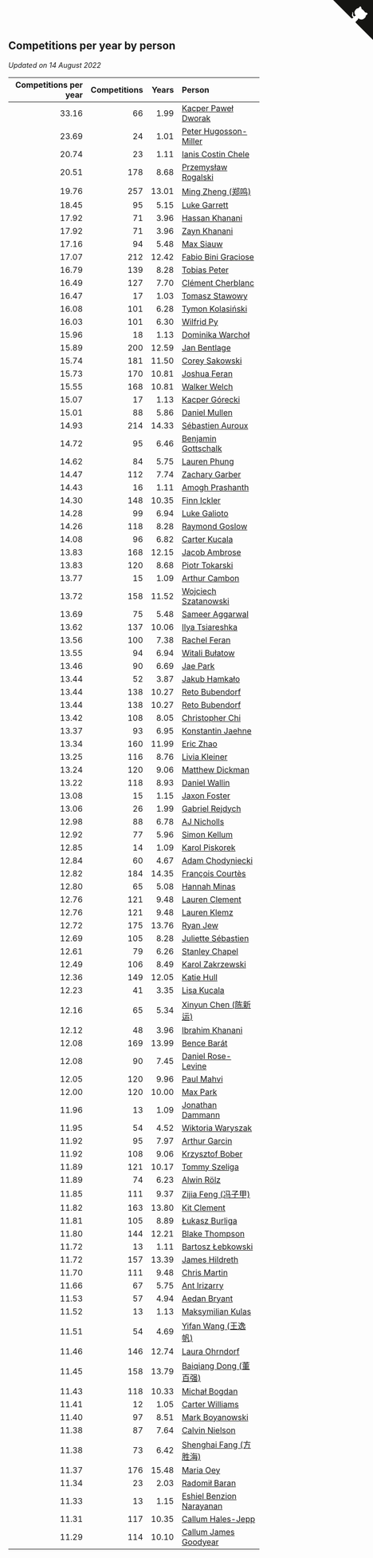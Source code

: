 ## Competitions per year by person

*Updated on 14 August 2022*

| Competitions per year | Competitions | Years | Person |
| ---: | ---: | ---: | :--- |
| 33.16 | 66 | 1.99 | [Kacper Paweł Dworak](https://www.worldcubeassociation.org/persons/2020DWOR01) |
| 23.69 | 24 | 1.01 | [Peter Hugosson-Miller](https://www.worldcubeassociation.org/persons/2021HUGO01) |
| 20.74 | 23 | 1.11 | [Ianis Costin Chele](https://www.worldcubeassociation.org/persons/2021CHEL01) |
| 20.51 | 178 | 8.68 | [Przemysław Rogalski](https://www.worldcubeassociation.org/persons/2013ROGA02) |
| 19.76 | 257 | 13.01 | [Ming Zheng (郑鸣)](https://www.worldcubeassociation.org/persons/2009ZHEN11) |
| 18.45 | 95 | 5.15 | [Luke Garrett](https://www.worldcubeassociation.org/persons/2017GARR05) |
| 17.92 | 71 | 3.96 | [Hassan Khanani](https://www.worldcubeassociation.org/persons/2018KHAN26) |
| 17.92 | 71 | 3.96 | [Zayn Khanani](https://www.worldcubeassociation.org/persons/2018KHAN28) |
| 17.16 | 94 | 5.48 | [Max Siauw](https://www.worldcubeassociation.org/persons/2017SIAU02) |
| 17.07 | 212 | 12.42 | [Fabio Bini Graciose](https://www.worldcubeassociation.org/persons/2010GRAC02) |
| 16.79 | 139 | 8.28 | [Tobias Peter](https://www.worldcubeassociation.org/persons/2014PETE03) |
| 16.49 | 127 | 7.70 | [Clément Cherblanc](https://www.worldcubeassociation.org/persons/2014CHER05) |
| 16.47 | 17 | 1.03 | [Tomasz Stawowy](https://www.worldcubeassociation.org/persons/2021STAW01) |
| 16.08 | 101 | 6.28 | [Tymon Kolasiński](https://www.worldcubeassociation.org/persons/2016KOLA02) |
| 16.03 | 101 | 6.30 | [Wilfrid Py](https://www.worldcubeassociation.org/persons/2016PYWI01) |
| 15.96 | 18 | 1.13 | [Dominika Warchoł](https://www.worldcubeassociation.org/persons/2021WARC01) |
| 15.89 | 200 | 12.59 | [Jan Bentlage](https://www.worldcubeassociation.org/persons/2010BENT01) |
| 15.74 | 181 | 11.50 | [Corey Sakowski](https://www.worldcubeassociation.org/persons/2011SAKO01) |
| 15.73 | 170 | 10.81 | [Joshua Feran](https://www.worldcubeassociation.org/persons/2011FERA01) |
| 15.55 | 168 | 10.81 | [Walker Welch](https://www.worldcubeassociation.org/persons/2011WELC01) |
| 15.07 | 17 | 1.13 | [Kacper Górecki](https://www.worldcubeassociation.org/persons/2021GORE01) |
| 15.01 | 88 | 5.86 | [Daniel Mullen](https://www.worldcubeassociation.org/persons/2016MULL04) |
| 14.93 | 214 | 14.33 | [Sébastien Auroux](https://www.worldcubeassociation.org/persons/2008AURO01) |
| 14.72 | 95 | 6.46 | [Benjamin Gottschalk](https://www.worldcubeassociation.org/persons/2016GOTT01) |
| 14.62 | 84 | 5.75 | [Lauren Phung](https://www.worldcubeassociation.org/persons/2016PHUN02) |
| 14.47 | 112 | 7.74 | [Zachary Garber](https://www.worldcubeassociation.org/persons/2014GARB01) |
| 14.43 | 16 | 1.11 | [Amogh Prashanth](https://www.worldcubeassociation.org/persons/2021PRAS01) |
| 14.30 | 148 | 10.35 | [Finn Ickler](https://www.worldcubeassociation.org/persons/2012ICKL01) |
| 14.28 | 99 | 6.94 | [Luke Galioto](https://www.worldcubeassociation.org/persons/2015GALI02) |
| 14.26 | 118 | 8.28 | [Raymond Goslow](https://www.worldcubeassociation.org/persons/2014GOSL01) |
| 14.08 | 96 | 6.82 | [Carter Kucala](https://www.worldcubeassociation.org/persons/2015KUCA01) |
| 13.83 | 168 | 12.15 | [Jacob Ambrose](https://www.worldcubeassociation.org/persons/2010AMBR01) |
| 13.83 | 120 | 8.68 | [Piotr Tokarski](https://www.worldcubeassociation.org/persons/2013TOKA01) |
| 13.77 | 15 | 1.09 | [Arthur Cambon](https://www.worldcubeassociation.org/persons/2021CAMB01) |
| 13.72 | 158 | 11.52 | [Wojciech Szatanowski](https://www.worldcubeassociation.org/persons/2011SZAT01) |
| 13.69 | 75 | 5.48 | [Sameer Aggarwal](https://www.worldcubeassociation.org/persons/2017AGGA01) |
| 13.62 | 137 | 10.06 | [Ilya Tsiareshka](https://www.worldcubeassociation.org/persons/2012TERE01) |
| 13.56 | 100 | 7.38 | [Rachel Feran](https://www.worldcubeassociation.org/persons/2015FERA01) |
| 13.55 | 94 | 6.94 | [Witali Bułatow](https://www.worldcubeassociation.org/persons/2015BUAT01) |
| 13.46 | 90 | 6.69 | [Jae Park](https://www.worldcubeassociation.org/persons/2015PARK24) |
| 13.44 | 52 | 3.87 | [Jakub Hamkało](https://www.worldcubeassociation.org/persons/2018HAMK01) |
| 13.44 | 138 | 10.27 | [Reto Bubendorf](https://www.worldcubeassociation.org/persons/2012BUBE01) |
| 13.44 | 138 | 10.27 | [Reto Bubendorf](https://www.worldcubeassociation.org/persons/2012BUBE01) |
| 13.42 | 108 | 8.05 | [Christopher Chi](https://www.worldcubeassociation.org/persons/2014CHIC01) |
| 13.37 | 93 | 6.95 | [Konstantin Jaehne](https://www.worldcubeassociation.org/persons/2015JAEH01) |
| 13.34 | 160 | 11.99 | [Eric Zhao](https://www.worldcubeassociation.org/persons/2010ZHAO19) |
| 13.25 | 116 | 8.76 | [Livia Kleiner](https://www.worldcubeassociation.org/persons/2013KLEI03) |
| 13.24 | 120 | 9.06 | [Matthew Dickman](https://www.worldcubeassociation.org/persons/2013DICK01) |
| 13.22 | 118 | 8.93 | [Daniel Wallin](https://www.worldcubeassociation.org/persons/2013WALL03) |
| 13.08 | 15 | 1.15 | [Jaxon Foster](https://www.worldcubeassociation.org/persons/2021FOST01) |
| 13.06 | 26 | 1.99 | [Gabriel Rejdych](https://www.worldcubeassociation.org/persons/2020REJD01) |
| 12.98 | 88 | 6.78 | [AJ Nicholls](https://www.worldcubeassociation.org/persons/2015NICH04) |
| 12.92 | 77 | 5.96 | [Simon Kellum](https://www.worldcubeassociation.org/persons/2016KELL12) |
| 12.85 | 14 | 1.09 | [Karol Piskorek](https://www.worldcubeassociation.org/persons/2021PISK01) |
| 12.84 | 60 | 4.67 | [Adam Chodyniecki](https://www.worldcubeassociation.org/persons/2017CHOD02) |
| 12.82 | 184 | 14.35 | [François Courtès](https://www.worldcubeassociation.org/persons/2008COUR01) |
| 12.80 | 65 | 5.08 | [Hannah Minas](https://www.worldcubeassociation.org/persons/2017MINA04) |
| 12.76 | 121 | 9.48 | [Lauren Clement](https://www.worldcubeassociation.org/persons/2013KLEM01) |
| 12.76 | 121 | 9.48 | [Lauren Klemz](https://www.worldcubeassociation.org/persons/2013KLEM01) |
| 12.72 | 175 | 13.76 | [Ryan Jew](https://www.worldcubeassociation.org/persons/2008JEWR01) |
| 12.69 | 105 | 8.28 | [Juliette Sébastien](https://www.worldcubeassociation.org/persons/2014SEBA01) |
| 12.61 | 79 | 6.26 | [Stanley Chapel](https://www.worldcubeassociation.org/persons/2016CHAP04) |
| 12.49 | 106 | 8.49 | [Karol Zakrzewski](https://www.worldcubeassociation.org/persons/2014ZAKR01) |
| 12.36 | 149 | 12.05 | [Katie Hull](https://www.worldcubeassociation.org/persons/2010HULL01) |
| 12.23 | 41 | 3.35 | [Lisa Kucala](https://www.worldcubeassociation.org/persons/2019KUCA01) |
| 12.16 | 65 | 5.34 | [Xinyun Chen (陈新运)](https://www.worldcubeassociation.org/persons/2017CHEN36) |
| 12.12 | 48 | 3.96 | [Ibrahim Khanani](https://www.worldcubeassociation.org/persons/2018KHAN27) |
| 12.08 | 169 | 13.99 | [Bence Barát](https://www.worldcubeassociation.org/persons/2008BARA01) |
| 12.08 | 90 | 7.45 | [Daniel Rose-Levine](https://www.worldcubeassociation.org/persons/2015ROSE01) |
| 12.05 | 120 | 9.96 | [Paul Mahvi](https://www.worldcubeassociation.org/persons/2012MAHV01) |
| 12.00 | 120 | 10.00 | [Max Park](https://www.worldcubeassociation.org/persons/2012PARK03) |
| 11.96 | 13 | 1.09 | [Jonathan Dammann](https://www.worldcubeassociation.org/persons/2021DAMM01) |
| 11.95 | 54 | 4.52 | [Wiktoria Waryszak](https://www.worldcubeassociation.org/persons/2018WARY01) |
| 11.92 | 95 | 7.97 | [Arthur Garcin](https://www.worldcubeassociation.org/persons/2014GARC27) |
| 11.92 | 108 | 9.06 | [Krzysztof Bober](https://www.worldcubeassociation.org/persons/2013BOBE01) |
| 11.89 | 121 | 10.17 | [Tommy Szeliga](https://www.worldcubeassociation.org/persons/2012SZEL01) |
| 11.89 | 74 | 6.23 | [Alwin Rölz](https://www.worldcubeassociation.org/persons/2016ROLZ01) |
| 11.85 | 111 | 9.37 | [Zijia Feng (冯子甲)](https://www.worldcubeassociation.org/persons/2013FENG02) |
| 11.82 | 163 | 13.80 | [Kit Clement](https://www.worldcubeassociation.org/persons/2008CLEM01) |
| 11.81 | 105 | 8.89 | [Łukasz Burliga](https://www.worldcubeassociation.org/persons/2013BURL01) |
| 11.80 | 144 | 12.21 | [Blake Thompson](https://www.worldcubeassociation.org/persons/2010THOM03) |
| 11.72 | 13 | 1.11 | [Bartosz Łebkowski](https://www.worldcubeassociation.org/persons/2021LEBK01) |
| 11.72 | 157 | 13.39 | [James Hildreth](https://www.worldcubeassociation.org/persons/2009HILD01) |
| 11.70 | 111 | 9.48 | [Chris Martin](https://www.worldcubeassociation.org/persons/2013MART03) |
| 11.66 | 67 | 5.75 | [Ant Irizarry](https://www.worldcubeassociation.org/persons/2016IRIZ02) |
| 11.53 | 57 | 4.94 | [Aedan Bryant](https://www.worldcubeassociation.org/persons/2017BRYA06) |
| 11.52 | 13 | 1.13 | [Maksymilian Kulas](https://www.worldcubeassociation.org/persons/2021KULA02) |
| 11.51 | 54 | 4.69 | [Yifan Wang (王逸帆)](https://www.worldcubeassociation.org/persons/2017WANY29) |
| 11.46 | 146 | 12.74 | [Laura Ohrndorf](https://www.worldcubeassociation.org/persons/2009OHRN01) |
| 11.45 | 158 | 13.79 | [Baiqiang Dong (董百强)](https://www.worldcubeassociation.org/persons/2008DONG06) |
| 11.43 | 118 | 10.33 | [Michał Bogdan](https://www.worldcubeassociation.org/persons/2012BOGD01) |
| 11.41 | 12 | 1.05 | [Carter Williams](https://www.worldcubeassociation.org/persons/2021WILL06) |
| 11.40 | 97 | 8.51 | [Mark Boyanowski](https://www.worldcubeassociation.org/persons/2014BOYA01) |
| 11.38 | 87 | 7.64 | [Calvin Nielson](https://www.worldcubeassociation.org/persons/2014NIEL03) |
| 11.38 | 73 | 6.42 | [Shenghai Fang (方胜海)](https://www.worldcubeassociation.org/persons/2016FANG01) |
| 11.37 | 176 | 15.48 | [Maria Oey](https://www.worldcubeassociation.org/persons/2007OEYM01) |
| 11.34 | 23 | 2.03 | [Radomił Baran](https://www.worldcubeassociation.org/persons/2020BARA02) |
| 11.33 | 13 | 1.15 | [Eshiel Benzion Narayanan](https://www.worldcubeassociation.org/persons/2021NARA03) |
| 11.31 | 117 | 10.35 | [Callum Hales-Jepp](https://www.worldcubeassociation.org/persons/2012HALE01) |
| 11.29 | 114 | 10.10 | [Callum James Goodyear](https://www.worldcubeassociation.org/persons/2012GOOD02) |


<a href="https://github.com/JustinTimeCuber/wca_statistics" class="github-corner" aria-label="View source on Github"><svg width="80" height="80" viewBox="0 0 250 250" style="fill:#151513; color:#fff; position: absolute; top: 0; border: 0; right: 0;" aria-hidden="true"><path d="M0,0 L115,115 L130,115 L142,142 L250,250 L250,0 Z"></path><path d="M128.3,109.0 C113.8,99.7 119.0,89.6 119.0,89.6 C122.0,82.7 120.5,78.6 120.5,78.6 C119.2,72.0 123.4,76.3 123.4,76.3 C127.3,80.9 125.5,87.3 125.5,87.3 C122.9,97.6 130.6,101.9 134.4,103.2" fill="currentColor" style="transform-origin: 130px 106px;" class="octo-arm"></path><path d="M115.0,115.0 C114.9,115.1 118.7,116.5 119.8,115.4 L133.7,101.6 C136.9,99.2 139.9,98.4 142.2,98.6 C133.8,88.0 127.5,74.4 143.8,58.0 C148.5,53.4 154.0,51.2 159.7,51.0 C160.3,49.4 163.2,43.6 171.4,40.1 C171.4,40.1 176.1,42.5 178.8,56.2 C183.1,58.6 187.2,61.8 190.9,65.4 C194.5,69.0 197.7,73.2 200.1,77.6 C213.8,80.2 216.3,84.9 216.3,84.9 C212.7,93.1 206.9,96.0 205.4,96.6 C205.1,102.4 203.0,107.8 198.3,112.5 C181.9,128.9 168.3,122.5 157.7,114.1 C157.9,116.9 156.7,120.9 152.7,124.9 L141.0,136.5 C139.8,137.7 141.6,141.9 141.8,141.8 Z" fill="currentColor" class="octo-body"></path></svg></a><style>.github-corner:hover .octo-arm{animation:octocat-wave 560ms ease-in-out}@keyframes octocat-wave{0%,100%{transform:rotate(0)}20%,60%{transform:rotate(-25deg)}40%,80%{transform:rotate(10deg)}}@media (max-width:500px){.github-corner:hover .octo-arm{animation:none}.github-corner .octo-arm{animation:octocat-wave 560ms ease-in-out}}</style>
